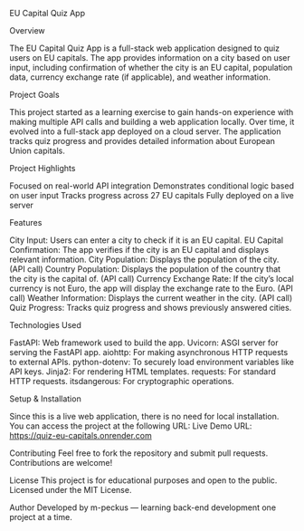 EU Capital Quiz App

Overview

The EU Capital Quiz App is a full-stack web application designed to quiz users on EU capitals.
The app provides information on a city based on user input, including confirmation of whether the city is an EU capital,
population data, currency exchange rate (if applicable), and weather information.

Project Goals

This project started as a learning exercise to gain hands-on experience with making multiple API calls and building a web application locally.
Over time, it evolved into a full-stack app deployed on a cloud server. 
The application tracks quiz progress and provides detailed information about European Union capitals.

Project Highlights

Focused on real-world API integration
Demonstrates conditional logic based on user input
Tracks progress across 27 EU capitals
Fully deployed on a live server

Features

City Input: Users can enter a city to check if it is an EU capital.
EU Capital Confirmation: The app verifies if the city is an EU capital and displays relevant information.
City Population: Displays the population of the city. (API call)
Country Population: Displays the population of the country that the city is the capital of. (API call)
Currency Exchange Rate: If the city’s local currency is not Euro, the app will display the exchange rate to the Euro. (API call)
Weather Information: Displays the current weather in the city. (API call)
Quiz Progress: Tracks quiz progress and shows previously answered cities.


Technologies Used

FastAPI: Web framework used to build the app.
Uvicorn: ASGI server for serving the FastAPI app.
aiohttp: For making asynchronous HTTP requests to external APIs.
python-dotenv: To securely load environment variables like API keys.
Jinja2: For rendering HTML templates.
requests: For standard HTTP requests.
itsdangerous: For cryptographic operations.


Setup & Installation

Since this is a live web application, there is no need for local installation. You can access the project at the following URL:
Live Demo URL: https://quiz-eu-capitals.onrender.com

Contributing
Feel free to fork the repository and submit pull requests. Contributions are welcome!

License
This project is for educational purposes and open to the public.
Licensed under the MIT License.


Author
Developed by m-peckus  — learning back-end development one project at a time.


